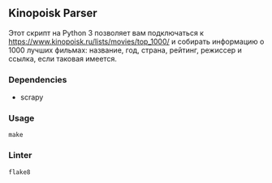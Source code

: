 ## Kinopoisk Parser

Этот скрипт на Python 3 позволяет вам подключаться к https://www.kinopoisk.ru/lists/movies/top_1000/ 
и собирать информацию о 1000 лучших фильмах: название, год, страна, рейтинг, режиссер и ссылка, если 
таковая имеется.

### Dependencies
* scrapy

### Usage

```
make
```

### Linter
```
flake8
```
